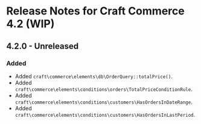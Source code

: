 # Release Notes for Craft Commerce 4.2 (WIP)

## 4.2.0 - Unreleased

### Added
- Added `craft\commerce\elements\db\OrderQuery::totalPrice()`.
- Added `craft\commerce\elements\conditions\orders\TotalPriceConditionRule`.
- Added `craft\commerce\elements\conditions\customers\HasOrdersInDateRange`.
- Added `craft\commerce\elements\conditions\customers\HasOrdersInLastPeriod`.

